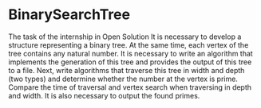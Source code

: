 # BinarySearchTree
The task of the internship in Open Solution
It is necessary to develop a structure representing a binary tree. At the same time, each vertex of the tree contains any natural number. It is necessary to write an algorithm that implements the generation of this tree and provides the output of this tree to a file. Next, write algorithms that traverse this tree in width and depth (two types) and determine whether the number at the vertex is prime. Compare the time of traversal and vertex search when traversing in depth and width. It is also necessary to output the found primes.

